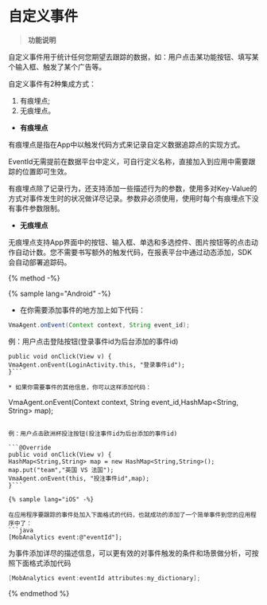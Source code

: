 # 自定义事件


> **功能说明**

自定义事件用于统计任何您期望去跟踪的数据，如：用户点击某功能按钮、填写某个输入框、触发了某个广告等。

自定义事件有2种集成方式：

1. 有痕埋点;
2. 无痕埋点。


* **有痕埋点**

有痕埋点是指在App中以触发代码方式来记录自定义数据追踪点的实现方式。

EventId无需提前在数据平台中定义，可自行定义名称，直接加入到应用中需要跟踪的位置即可生效。

有痕埋点除了记录行为，还支持添加一些描述行为的参数，使用多对Key-Value的方式对事件发生时的状况做详尽记录。参数非必须使用，使用时每个有痕埋点下没有事件参数限制。

* **无痕埋点**

无痕埋点支持App界面中的按钮、输入框、单选和多选控件、图片按钮等的点击动作自动计数。您不需要书写额外的触发代码，在报表平台中通过动态添加，SDK会自动部署追踪码。


{% method -%}

{% sample lang="Android" -%}

* 在你需要添加事件的地方加上如下代码：

```java
VmaAgent.onEvent(Context context, String event_id);
```

例：用户点击登陆按钮(登录事件id为后台添加的事件id)

```@Override
public void onClick(View v) {
VmaAgent.onEvent(LoginActivity.this, "登录事件id");
}```

* 如果你需要事件的其他信息，你可以这样添加代码：

```
VmaAgent.onEvent(Context context, String event_id,HashMap<String, String> map);
```

例：用户点击欧洲杯投注按钮(投注事件id为后台添加的事件id)

```@Override
public void onClick(View v) {
HashMap<String,String> map = new HashMap<String,String>();      
map.put("team","英国 VS 法国");
VmaAgent.onEvent(this, "投注事件id",map);
}```

{% sample lang="iOS" -%}

在应用程序要跟踪的事件处加入下面格式的代码，也就成功的添加了一个简单事件到您的应用程序中了：
```java
[MobAnalytics event:@"eventId"];
```

为事件添加详尽的描述信息，可以更有效的对事件触发的条件和场景做分析，可按照下面格式添加代码
```java
[MobAnalytics event:eventId attributes:my_dictionary];
```

{% endmethod %}



